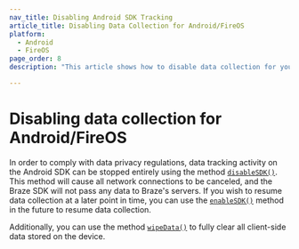 ```yaml
---
nav_title: Disabling Android SDK Tracking
article_title: Disabling Data Collection for Android/FireOS
platform: 
  - Android
  - FireOS
page_order: 8
description: "This article shows how to disable data collection for your Android application."

---
```


# Disabling data collection for Android/FireOS

In order to comply with data privacy regulations, data tracking activity on the Android SDK can be stopped entirely using the method [`disableSDK()`][1]. This method will cause all network connections to be canceled, and the Braze SDK will not pass any data to Braze's servers. If you wish to resume data collection at a later point in time, you can use the [`enableSDK()`][2] method in the future to resume data collection.

Additionally, you can use the method [`wipeData()`][3] to fully clear all client-side data stored on the device.

[1]: https://appboy.github.io/appboy-android-sdk/javadocs/com/appboy/Appboy.html#disableSdk-android.content.Context-
[2]: https://appboy.github.io/appboy-android-sdk/javadocs/com/appboy/Appboy.html#enableSdk-android.content.Context-
[3]: https://appboy.github.io/appboy-android-sdk/javadocs/com/appboy/Appboy.html#wipeData-android.content.Context-
